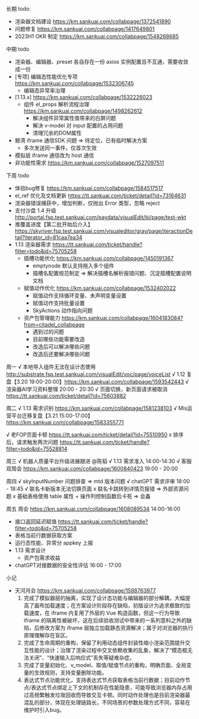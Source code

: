 长期 todo:
  - 渲染器文档建设 https://km.sankuai.com/collabpage/1372541890
  - 问题修复 https://km.sankuai.com/collabpage/1417649801
  - 2023H1 OKR 制定 https://km.sankuai.com/collabpage/1548268685

中期 todo
  - 渲染器、编辑器、preset 各自存在一份 axios 实例配置且不互通，需要收敛成一份
  - [专项] 编辑态性能优化专项 https://km.sankuai.com/collabpage/1532306745
    - 编辑态异常率治理
  - [1.13.x] https://km.sankuai.com/collabpage/1532226023
    - 组件 el_props 解析流程治理 https://km.sankuai.com/collabpage/1498262612
      - 解决组件异常属性值带来的白屏问题
      - 解决 v-model 对 input 配置的占用问题
      - 清理冗余的DOM属性
  - 鲸湾 iframe 通信SDK 问题 => 待定位，已有临时解决方案
    - 多次发送同一事件，仅首次生效
  - 模拟层 iframe 通信改为 host 通信
  - 非功能性需求 https://km.sankuai.com/collabpage/1527097511
  
下周 todo
  - 体验bug修复 https://km.sankuai.com/collabpage/1584517517
  - el_ref 优化及文档更新 https://tt.sankuai.com/ticket/detail?id=73164631
  - 渲染器错误捕获中，增加判断，仅抛出 Error 类型，忽略 reject
  - 支付沙盘 1.4 升级 http://portal.fsp.test.sankuai.com/paydata/visualEdit/bi/page/test-wkt
  - 推覆盖进度【第二批开始后介入】https://skyriver.fsp.test.sankuai.com/visualeditor/gray/page/iteractionDetail?iterator_id=81caa7ea34
  - 1.13 渲染器需求 https://tt.sankuai.com/ticket/handle?filter=todo&id=75705258
    - 插槽功能优化 https://km.sankuai.com/collabpage/1450191367
      - emptynode 默认支持拖入多个组件
      - 插槽名配置规范制定 => 解决插槽名解析报错问题、沉淀插槽配置说明文档
    - 赋值动作优化 https://km.sankuai.com/collabpage/1532402022
      - 赋值动作支持循环变量、未声明变量设置
      - 赋值动作支持批量设置
      - SkyActions 动作指向问题
    - 资产包管理能力 https://km.sankuai.com/collabpage/1604183084?from=citadel_collabpage
      - 遇到过的问题
      - 目前哪些功能需要改造
      - 改造后可以解决哪些问题
      - 改造后还要解决哪些问题

周一
  √ 本地导入组件无法在设计态使用 http://substrate.fsp.test.sankuai.com/visualEdit/voc/page/voiceList
  √ 1.12 复盘【3.20 19:00-20:00】https://km.sankuai.com/collabpage/1593542443
  √ 渲染器AI学习资料整理 20:00 - 20:30
  √ 页面切换，新页面请求被取消 https://tt.sankuai.com/ticket/detail?id=75603882

周二
  √ 1.13 需求识别 https://km.sankuai.com/collabpage/1581238103
  √ Mis运营平台迁移复盘【3.21 15:00-17:00】https://km.sankuai.com/collabpage/1583355771

  √ 老FOP页面卡顿 https://tt.sankuai.com/ticket/detail?id=75510950
  x 排序后，请求触发两次问题 https://tt.sankuai.com/ticket/handle?filter=todo&id=75528814

周三
  √ 机器人质量平台升级进展跟进 @陈韬
  √ 1.13 需求准入 14:00-14:30
  √ 客服双周会 https://km.sankuai.com/collabpage/1600840423 19:00 - 20:00

周四
  √ skyInputNumber 问题排查 => mtd 版本问题
  √ chatGPT 需求评审 18:00 - 18:45
  √ 联名卡新版本无法切换页面
  x 联名卡跳转到详情页报错 => 外部资源问题
  x 基础表格使用 table 属性 + 操作列控制函数后卡死 => 会鑫
   
周五
  周会 https://km.sankuai.com/collabpage/1608089534 14:00-16:00

  - 接口返回延迟赋值 https://tt.sankuai.com/ticket/handle?filter=todo&id=75705258
  - 表格当前行数据获取方案
  - 运行态性能、异常分 appkey 上报
  - 1.13 需求设计 
    - 资产包需求收益
  - chatGPT对接数据的安全性评估 16:00 - 17:00

小记

- 天河月会 https://km.sankuai.com/collabpage/1588763977
  1. 完成了模拟器层的抽离，实现了设计态功能与编辑器的部分解耦，大幅提高了画布加载速度；在方案设计阶段存在缺陷，初版设计为追求极致的加载速度，在 iframe 内复用了外层的 Vue 构造函数，但这一行为导致 iframe 的隔离性被破坏，这在后续验收测试中带来的一系列意料之外的缺陷，后修改方案为 iframe 层独立加载静态资源解决；属于对浏览器的执行原理理解存在盲区。
  2. 完成了生命周期的重构，保留了利用动态组件封装性缩小渲染范围提升交互性能的设计；治理了渲染过程中交叉依赖收集的乱象，解决了“模态框无法关闭”、“快速输入后响应式”丢失等疑难杂症。
  3. 完成了变量初始化、v_model、取值/赋值节点的重构，明确页面、全局变量的生效规则，支持变量删除功能。
  4. 表达式节点功能优化，支持表达式节点获取表格当前行数据；目前动作节点/表达式节点绑定上下文的机制存在性能隐患，可能导致浏览器内存占用过高频繁触发垃圾回收而导致交互卡顿。同时动作处理也是目前渲染器最混乱的部分，体现在处理链路长，不同场景的参数处理方式不同，容易在维护时引入bug。


